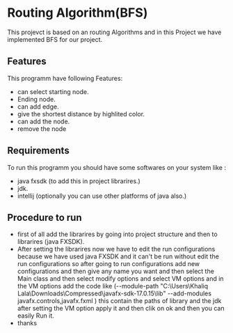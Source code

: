 # Routing Algorithm(BFS)

This projevct is based on an routing Algorithms
and in this Project we have implemented BFS for our project.

## Features
This programm have following Features:
- can select starting node.
- Ending node.
- can add edge.
- give the shortest distance by highlited color.
- can add the node.
- remove the node


## Requirements
To run this programm you should have some softwares on your system like :
- java fxsdk (to add this in project librarires.)
- jdk.
- intellij (optionally you can use other platforms of java also.)


## Procedure to run
- first of all add the librarires by going into project structure and then to librarires (java FXSDK).
- After setting the librarires now we have to edit the run configurations because we have used java FXSDK and it can't be run without edit the run configurations so after going to run configurations add new configurations and then give any name you want and then select the Main class and then select modify options and select VM options and in the VM options add the code like (--module-path "C:\Users\Khaliq Lala\Downloads\Compressed\javafx-sdk-17.0.15\lib" --add-modules javafx.controls,javafx.fxml ) this contain the paths of library and the jdk after setting the VM option apply it and then clik on ok and then you can easily Run it.
- thanks
